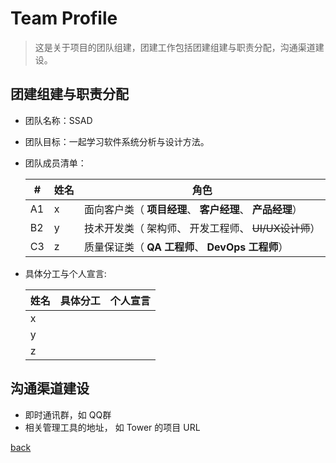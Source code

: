 # Team Profile

> 这是关于项目的团队组建，团建工作包括团建组建与职责分配，沟通渠道建设。



## 团建组建与职责分配

- 团队名称：SSAD

- 团队目标：一起学习软件系统分析与设计方法。

- 团队成员清单：

  | #    | 姓名 | 角色                                                      |
  | ---- | ---- | --------------------------------------------------------- |
  | A1   | x    | 面向客户类（ **项目经理**、 **客户经理**、 **产品经理**） |
  | B2   | y    | 技术开发类（ 架构师、 开发工程师、 ~~UI/UX设计师~~）      |
  | C3   | z    | 质量保证类（ **QA 工程师**、 **DevOps 工程师**）          |

- 具体分工与个人宣言:

  | 姓名 | 具体分工 | 个人宣言 |
  | ---- | -------- | -------- |
  | x    |          |          |
  | y    |          |          |
  | z    |          |          |




## 沟通渠道建设

- 即时通讯群，如 QQ群
- 相关管理工具的地址， 如 Tower 的项目 URL


[back](../)
